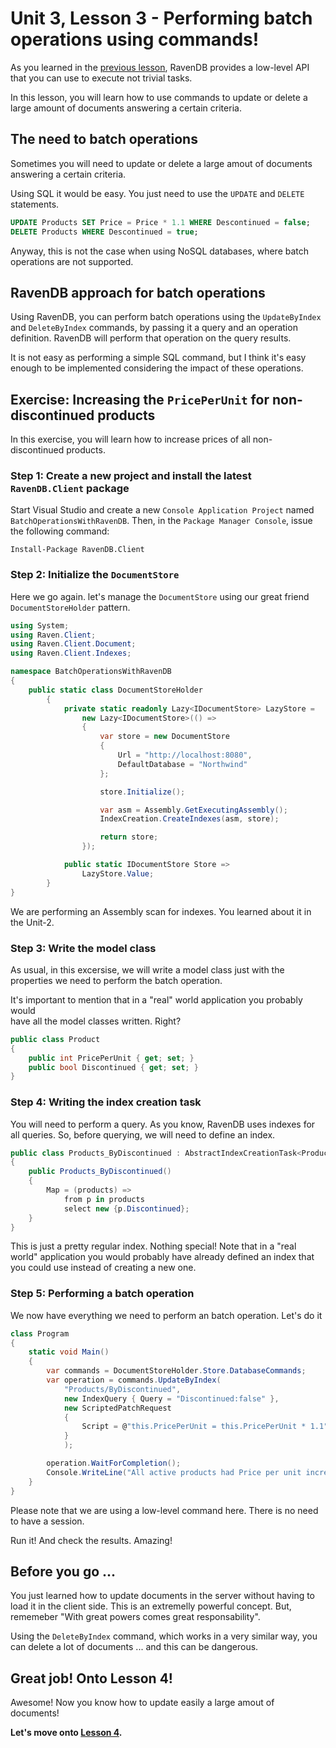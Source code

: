 # Unit 3, Lesson 3 - Performing batch operations using commands!

As you learned in the [previous lesson](../lesson2/README.md), RavenDB
provides a low-level API that you can use to execute not trivial tasks.

In this lesson, you will learn how to use commands to update or delete 
a large amount of documents answering a certain criteria.

## The need to batch operations 

Sometimes you will need to update or delete a large amout of documents 
answering a certain criteria. 

Using SQL it would be easy. You just need to use the `UPDATE` and `DELETE` 
statements.

````SQL
UPDATE Products SET Price = Price * 1.1 WHERE Descontinued = false;
DELETE Products WHERE Descontinued = true;
````

Anyway, this is not the case when using NoSQL databases, where batch 
operations are not supported.

## RavenDB approach for batch operations
Using RavenDB, you can perform batch operations using the `UpdateByIndex`
and `DeleteByIndex` commands, by passing it a query and 
an operation definition. RavenDB will perform that operation on the 
query results. 

It is not easy as performing a simple SQL command, but I think it's easy
enough to be implemented considering the impact of these operations.  

## Exercise: Increasing the `PricePerUnit` for non-discontinued products

In this exercise, you will learn how to increase prices of all 
non-discontinued products.

### Step 1: Create a new project and install the latest `RavenDB.Client` package

Start Visual Studio and create a new `Console Application Project` named
`BatchOperationsWithRavenDB`. Then, in the `Package Manager Console`, issue the following 
command: 

```Install-Package RavenDB.Client```

### Step 2: Initialize the `DocumentStore` 

Here we go again. let's manage the `DocumentStore` using our great friend `DocumentStoreHolder` pattern.  

````csharp
using System;
using Raven.Client;
using Raven.Client.Document;
using Raven.Client.Indexes;

namespace BatchOperationsWithRavenDB
{
    public static class DocumentStoreHolder
        {
            private static readonly Lazy<IDocumentStore> LazyStore =
                new Lazy<IDocumentStore>(() =>
                {
                    var store = new DocumentStore
                    {
                        Url = "http://localhost:8080",
                        DefaultDatabase = "Northwind"
                    };

                    store.Initialize();

                    var asm = Assembly.GetExecutingAssembly();
                    IndexCreation.CreateIndexes(asm, store);

                    return store;
                });

            public static IDocumentStore Store =>
                LazyStore.Value;
        }
}
````

We are performing an Assembly scan for indexes. You learned about it in the 
Unit-2.

### Step 3: Write the model class

As usual, in this excersise, we will write a model class just with the properties 
we need to perform the batch operation.

It's important to mention that in a "real" world application you  probably would  
have all the model classes written. Right? 

````csharp
public class Product
{
    public int PricePerUnit { get; set; }
    public bool Discontinued { get; set; }
}
````

### Step 4: Writing the index creation task

You will need to perform a query. As you know, RavenDB uses indexes for all
queries. So, before querying, we will need to define an index.

````csharp
public class Products_ByDiscontinued : AbstractIndexCreationTask<Product>
{
    public Products_ByDiscontinued()
    {
        Map = (products) =>
            from p in products
            select new {p.Discontinued};
    }
}
````

This is just a pretty regular index. Nothing special! Note that in a "real world" application
you would probably have already defined an index that you could use instead 
of creating a new one.

### Step 5: Performing a batch operation

We now have everything we need to perform an batch operation. Let's do it

````csharp 
class Program
{
    static void Main()
    {
        var commands = DocumentStoreHolder.Store.DatabaseCommands;
        var operation = commands.UpdateByIndex(
            "Products/ByDiscontinued",
            new IndexQuery { Query = "Discontinued:false" },
            new ScriptedPatchRequest
            {
                Script = @"this.PricePerUnit = this.PricePerUnit * 1.1"
            }
            );

        operation.WaitForCompletion();
        Console.WriteLine("All active products had Price per unit increased in 10%");
    }
}
````

Please note that we are using a low-level command here. There is no need to have 
a session.

Run it! And check the results. Amazing!

## Before you go ...

You just learned how to update documents in the server without having to load
it in the client side. This is an extremelly powerful concept. But, rememeber 
"With great powers comes great responsability".

Using the `DeleteByIndex` command, which works in a very similar way, you can 
delete a lot of documents ... and this can be dangerous. 

## Great job! Onto Lesson 4!

Awesome! Now you know how to update easily a large amout of documents! 

**Let's move onto [Lesson 4](../lesson4/README.md).**
